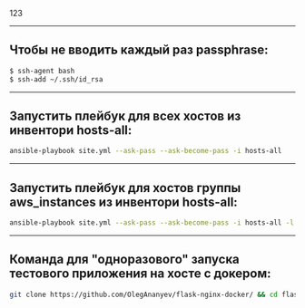 123

---
Чтобы не вводить каждый раз passphrase:
---

```bash
$ ssh-agent bash
$ ssh-add ~/.ssh/id_rsa
```

---
Запустить плейбук для всех хостов из инвентори hosts-all:
---

```bash
ansible-playbook site.yml --ask-pass --ask-become-pass -i hosts-all
```

---
Запустить плейбук для хостов группы aws_instances из инвентори hosts-all:
---

```bash
ansible-playbook site.yml --ask-pass --ask-become-pass -i hosts-all -l aws_instances
```

---
Команда для "одноразового" запуска тестового приложения на хосте с докером:
---

```bash
git clone https://github.com/OlegAnanyev/flask-nginx-docker/ && cd flask-nginx-docker && docker-compose up --build && cd .. && rm -rf flask-nginx-docker/
```
